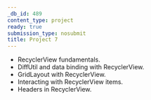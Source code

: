 ```yaml
---
_db_id: 489
content_type: project
ready: true
submission_type: nosubmit
title: Project 7
---
```


- RecyclerView fundamentals.
- DiffUtil and data binding with RecyclerView.
- GridLayout with RecyclerView.
- Interacting with RecyclerView items.
- Headers in RecyclerView.